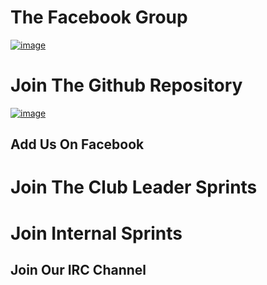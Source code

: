 # The Facebook Group

<a href="#" class="navigate-next">![image](http://dabuttonfactory.com/button.png?t=I%27ve%20Joined+The+Facebook+Group&f=Open+Sans-Bold&ts=24&tc=fff&hp=28&vp=12&c=3&bgt=gradient&bgc=84dd7a&ebgc=5bb153&bs=1&bc=57a94f)</a>



# Join The Github Repository
<a href="#" class="navigate-next">![image](http://dabuttonfactory.com/button.png?t=I%27ve%20Joined+The+Facebook+Group&f=Open+Sans-Bold&ts=24&tc=fff&hp=28&vp=12&c=3&bgt=gradient&bgc=84dd7a&ebgc=5bb153&bs=1&bc=57a94f)</a>






## Add Us On Facebook



# Join The Club Leader Sprints 



# Join Internal Sprints



## Join Our IRC Channel